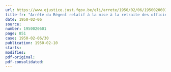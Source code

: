 ```yaml
---
url: https://www.ejustice.just.fgov.be/eli/arrete/1950/02/06/1950020601/justel
title-fr: "Arrêté du Régent relatif à la mise à la retraite des officiers des forces armées <Intitulé remplacé par AR 2007-06-14/45, art. 2>"
date: 1950-02-06
source:
number: 1950020601
page: 851
case: 1950-02-06/30
publication: 1950-02-10
starts:
modifies:
pdf-original:
pdf-consolidated:
---
```


